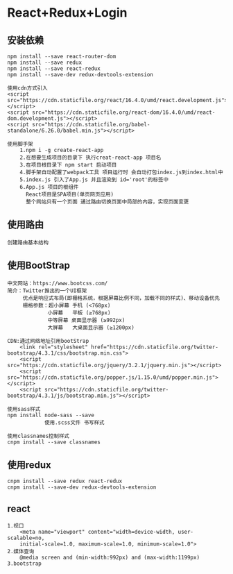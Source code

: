 # React+Redux+Login


## 安装依赖
```$js
npm install --save react-router-dom
npm install --save redux
npm install --save react-redux
npm install --save-dev redux-devtools-extension
```
    使用cdn方式引入
    <script src="https://cdn.staticfile.org/react/16.4.0/umd/react.development.js"></script>
    <script src="https://cdn.staticfile.org/react-dom/16.4.0/umd/react-dom.development.js"></script>
    <script src="https://cdn.staticfile.org/babel-standalone/6.26.0/babel.min.js"></script>

    使用脚手架
        1.npm i -g create-react-app
        2.在想要生成项目的目录下 执行creat-react-app 项目名 
        3.在项目根目录下 npm start 启动项目
        4.脚手架自动配置了webpack工具 项目运行时 会自动打包index.js到index.html中
        5.index.js 引入了App.js 并且渲染到 id='root'的标签中
        6.App.js 项目的根组件
          React项目是SPA项目(单页网页应用) 
          整个网站只有一个页面 通过路由切换页面中局部的内容，实现页面变更
          
    

## 使用路由
    创建路由基本结构
    
## 使用BootStrap
    中文网站：https://www.bootcss.com/
    简介：Twitter推出的一个UI框架 
         优点是响应式布局(即栅格系统，根据屏幕比例不同，加载不同的样式)、移动设备优先
         栅格参数：超小屏幕 手机 (<768px)
                 小屏幕   平板 (≥768px)	
                 中等屏幕 桌面显示器 (≥992px)	
                 大屏幕   大桌面显示器 (≥1200px)
                 
    CDN:通过网络地址引用bootStrap
        <link rel="stylesheet" href="https://cdn.staticfile.org/twitter-bootstrap/4.3.1/css/bootstrap.min.css">
        <script src="https://cdn.staticfile.org/jquery/3.2.1/jquery.min.js"></script>
        <script src="https://cdn.staticfile.org/popper.js/1.15.0/umd/popper.min.js"></script>
        <script src="https://cdn.staticfile.org/twitter-bootstrap/4.3.1/js/bootstrap.min.js"></script>
    
    使用sass样式 
    npm install node-sass --save 
                使用.scss文件 书写样式
                
    使用classnames控制样式
    cnpm install --save classnames
    
## 使用redux
    cnpm install --save redux react-redux
    cnpm install --save-dev redux-devtools-extension    
    
## react
    1.视口
        <meta name="viewport" content="width=device-width, user-scalable=no, 
        initial-scale=1.0, maximum-scale=1.0, minimum-scale=1.0">
    2.媒体查询
        @media screen and (min-width:992px) and (max-width:1199px)
    3.bootstrap